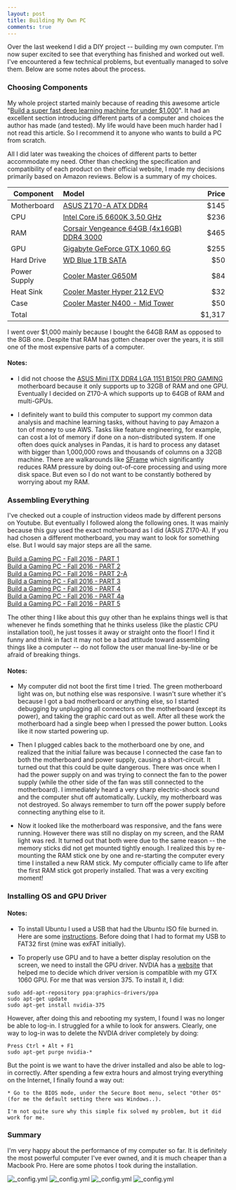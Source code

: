 ```yaml
---
layout: post
title: Building My Own PC
comments: true
---
```


Over the last weekend I did a DIY project -- building my own computer. I'm now super excited to see that everything has finished and worked out well. I've encountered a few technical problems, but eventually managed to solve them. Below are some notes about the process.

### Choosing Components

My whole project started mainly because of reading this awesome article "[Build a super fast deep learning machine for under $1,000](https://www.oreilly.com/learning/build-a-super-fast-deep-learning-machine-for-under-1000)". It had an excellent section introducing different parts of a computer and choices the author has made (and tested). My life would have been much harder had I not read this article. So I recommend it to anyone who wants to build a PC from scratch.

All I did later was tweaking the choices of different parts to better accommodate my need. Other than checking the specification and compatibility of each product on their official website, I made my decisions primarily based on Amazon reviews. Below is a summary of my choices.

| Component     | Model |  Price |
| ------------- |:------| ------:|
| Motherboard   |[ASUS Z170-A ATX DDR4](https://www.amazon.com/gp/product/B012NH05UW/ref=oh_aui_detailpage_o02_s01?ie=UTF8&psc=1) | $145 |
| CPU           |[Intel Core i5 6600K 3.50 GHz](https://www.amazon.com/gp/product/B012M8M7TY/ref=oh_aui_detailpage_o02_s01?ie=UTF8&psc=1)  |    $236 |
| RAM           |[Corsair Vengeance 64GB (4x16GB) DDR4 3000](https://www.amazon.com/gp/product/B01HKF3TXM/ref=oh_aui_detailpage_o02_s00?ie=UTF8&psc=1)       |   $465   |
| GPU           |[Gigabyte GeForce GTX 1060 6G](https://www.amazon.com/gp/product/B01JNUO6BG/ref=oh_aui_detailpage_o02_s01?ie=UTF8&psc=1)      |     $255 |
| Hard Drive    |[WD Blue 1TB SATA](https://www.amazon.com/gp/product/B0088PUEPK/ref=oh_aui_detailpage_o02_s01?ie=UTF8&psc=1)  |  $50 |
| Power Supply  |[Cooler Master G650M](https://www.amazon.com/gp/product/B00MAZK6IO/ref=oh_aui_detailpage_o01_s00?ie=UTF8&psc=1)       |    $84 |
| Heat Sink     |[Cooler Master Hyper 212 EVO](https://www.amazon.com/gp/product/B005O65JXI/ref=oh_aui_detailpage_o01_s01?ie=UTF8&psc=1)       |     $32 |
| Case          |[Cooler Master N400 - Mid Tower](https://www.amazon.com/gp/product/B00DKXXBU0/ref=oh_aui_detailpage_o01_s00?ie=UTF8&psc=1)       |     $50 |
| Total         |       |     $1,317 |

I went over $1,000 mainly because I bought the 64GB RAM as opposed to the 8GB one. Despite that RAM has gotten cheaper over the years, it is still one of the most expensive parts of a computer.


#### Notes:
  * I did not choose the [ASUS Mini ITX DDR4 LGA 1151 B150I PRO GAMING](https://www.asus.com/us/Motherboards/B150I-PRO-GAMING-WIFI-AURA/) motherboard because it only supports up to 32GB of RAM and one GPU. Eventually I decided on Z170-A which supports up to 64GB of RAM and multi-GPUs.

  * I definitely want to build this computer to support my common data analysis and machine learning tasks, without having to pay Amazon a ton of money to use AWS. Tasks like feature engineering, for example, can cost a lot of memory if done on a non-distributed system. If one often does quick analyses in Pandas, it is hard to process any dataset with bigger than 1,000,000 rows and thousands of columns on a 32GB machine. There are walkarounds like [SFrame](https://github.com/turi-code/SFrame) which significantly reduces RAM pressure by doing out-of-core processing and using more disk space. But even so I do not want to be constantly bothered by worrying about my RAM.  


### Assembling Everything

I've checked out a couple of instruction videos made by different persons on Youtube. But eventually I followed along the following ones. It was mainly because this guy used the exact motherboard as I did (ASUS Z170-A). If you had chosen a different motherboard, you may want to look for something else. But I would say major steps are all the same.

[Build a Gaming PC - Fall 2016 - PART 1](https://www.youtube.com/watch?v=xke5Kn51vqI)    
[Build a Gaming PC - Fall 2016 - PART 2](https://www.youtube.com/watch?v=jnBG8y0zPBM)  
[Build a Gaming PC - Fall 2016 - PART 2-A](https://www.youtube.com/watch?v=pJGz-grwSlQ)  
[Build a Gaming PC - Fall 2016 - PART 3](https://www.youtube.com/watch?v=pauR2zeGhoA)  
[Build a Gaming PC - Fall 2016 - PART 4](https://www.youtube.com/watch?v=fDzX-usyrZY&t=638s)  
[Build a Gaming PC - Fall 2016 - PART 4a](https://www.youtube.com/watch?v=27z3EJLAbn0&t=103s)  
[Build a Gaming PC - Fall 2016 - PART 5](https://www.youtube.com/watch?v=WSmCFIkjgko)  

The other thing I like about this guy other than he explains things well is that whenever he finds something that he thinks useless (like the plastic CPU installation tool), he just tosses it away or straight onto the floor! I find it funny and think in fact it may not be a bad attitude toward assembling things like a computer -- do not follow the user manual line-by-line or be afraid of breaking things.  

#### Notes:  
  * My computer did not boot the first time I tried. The green motherboard light was on, but nothing else was responsive. I wasn't sure whether it's because I got a bad motherboard or anything else, so I started debugging by unplugging all connectors on the motherboard (except its power), and taking the graphic card out as well. After all these work the motherboard had a single beep when I pressed the power button. Looks like it now started powering up.

  * Then I plugged cables back to the motherboard one by one, and realized that the initial failure was because I connected the case fan to both the motherboard and power supply, causing a short-circuit. It turned out that this could be quite dangerous. There was once when I had the power supply on and was trying to connect the fan to the power supply (while the other side of the fan was still connected to the motherboard). I immediately heard a very sharp electric-shock sound and the computer shut off automatically. Luckily, my motherboard was not destroyed. So always remember to turn off the power supply before connecting anything else to it.

  * Now it looked like the motherboard was responsive, and the fans were running. However there was still no display on my screen, and the RAM light was red. It turned out that both were due to the same reason -- the memory sticks did not get mounted tightly enough. I realized this by re-mounting the RAM stick one by one and re-starting the computer every time I installed a new RAM stick. My computer officially came to life after the first RAM stick got properly installed. That was a very exciting moment!  



### Installing OS and GPU Driver

#### Notes:
  * To install Ubuntu I used a USB that had the Ubuntu ISO file burned in. Here are some [instructions](https://www.ubuntu.com/download/desktop/create-a-usb-stick-on-macos). Before doing that I had to format my USB to FAT32 first (mine was exFAT initially).

  * To properly use GPU and to have a better display resolution on the screen, we need to install the GPU driver. NVDIA has a [website](http://www.nvidia.com/Download/index.aspx) that helped me to decide which driver version is compatible with my GTX 1060 GPU. For me that was version 375. To install it, I did:
  ```
  sudo add-apt-repository ppa:graphics-drivers/ppa
  sudo apt-get update
  sudo apt-get install nvidia-375
  ```
  However, after doing this and rebooting my system, I found I was no longer be able to log-in. I struggled for a while to look for answers. Clearly, one way to log-in was to delete the NVDIA driver completely by doing:
  ```
  Press Ctrl + Alt + F1
  sudo apt-get purge nvidia-*
  ```
  But the point is we want to have the driver installed and also be able to log-in correctly. After spending a few extra hours and almost trying everything on the Internet, I finally found a way out:

    * Go to the BIOS mode, under the Secure Boot menu, select "Other OS" (for me the default setting there was Windows..).

    I'm not quite sure why this simple fix solved my problem, but it did work for me.


### Summary

I'm very happy about the performance of my computer so far. It is definitely the most powerful computer I've ever owned, and it is much cheaper than a Macbook Pro. Here are some photos I took during the installation.

![_config.yml](/images/2017-03-01-build_a_pc/IMG_0730.jpg)
![_config.yml](/images/2017-03-01-build_a_pc/IMG_0737.jpg)
![_config.yml](/images/2017-03-01-build_a_pc/IMG_0740.jpg)
![_config.yml](/images/2017-03-01-build_a_pc/IMG_0741.jpg)
